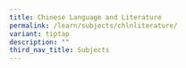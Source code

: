 ```yaml
---
title: Chinese Language and Literature
permalink: /learn/subjects/chlnliterature/
variant: tiptap
description: ""
third_nav_title: Subjects
---
```

<p></p>